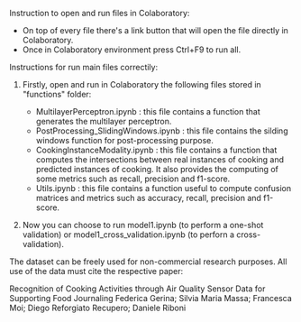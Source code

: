 Instruction to open and run files in Colaboratory:

- On top of every file there's a link button that will open the file directly in Colaboratory. 
- Once in Colaboratory environment press Ctrl+F9 to run all.


Instructions for run main files correctily:

1. Firstly, open and run in Colaboratory the following files stored in "functions" folder:

    - MultilayerPerceptron.ipynb : this file contains a function that generates the multilayer perceptron.
    - PostProcessing_SlidingWindows.ipynb : this file contains the silding windows function for post-processing purpose.
    - CookingInstanceModality.ipynb : this file contains a function that computes the intersections between real instances of cooking and
                                      predicted instances of cooking. It also provides the computing of some metrics such as recall,                                             precision and f1-score.
    - Utils.ipynb : this file contains a function useful to compute confusion matrices and metrics such as accuracy, recall, precision 
                     and f1-score.
                                       
2. Now you can choose to run model1.ipynb (to perform a one-shot validation) or model1_cross_validation.ipynb (to perforn a cross-validation).

The dataset can be freely used for non-commercial research purposes. All
use of the data must cite the respective paper:

Recognition of Cooking Activities through Air Quality Sensor Data for
Supporting Food Journaling
Federica Gerina; Silvia Maria Massa; Francesca Moi; Diego Reforgiato
Recupero; Daniele Riboni